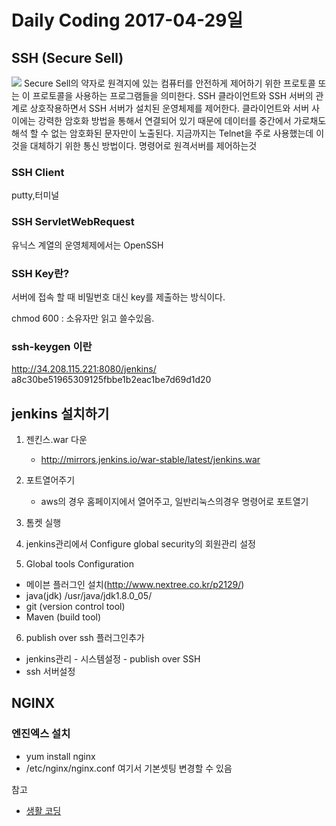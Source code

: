 # Daily Coding 2017-04-29일

## SSH (Secure Sell)
![](https://s3.ap-northeast-2.amazonaws.com/opentutorials-user-file/module/432/1210.gif)
Secure Sell의 약자로 원격지에 있는 컴퓨터를 안전하게 제어하기 위한 프로토콜 또는 이 프로토콜을 사용하는 프로그램들을 의미한다. SSH 클라이언트와 SSH 서버의 관계로 상호작용하면서 SSH 서버가 설치된 운영체제를 제어한다. 클라이언트와 서버 사이에는 강력한 암호화 방법을 통해서 연결되어 있기 때문에 데이터를 중간에서 가로채도 해석 할 수 없는 암호화된 문자만이 노출된다. 지금까지는 Telnet을 주로 사용했는데 이것을 대체하기 위한 통신 방법이다. 명령어로 원격서버를 제어하는것


### SSH Client
putty,터미널

### SSH ServletWebRequest
유닉스 계열의 운영체제에서는 OpenSSH


### SSH Key란?
서버에 접속 할 때 비밀번호 대신 key를 제출하는 방식이다.

chmod 600 : 소유자만 읽고 쓸수있음.
### ssh-keygen 이란



http://34.208.115.221:8080/jenkins/
a8c30be51965309125fbbe1b2eac1be7d69d1d20

## jenkins 설치하기
1. 젠킨스.war 다운
    * http://mirrors.jenkins.io/war-stable/latest/jenkins.war
2. 포트열어주기
    * aws의 경우 홈페이지에서 열어주고, 일반리눅스의경우 명령어로 포트열기
3. 톰켓 실행
4. jenkins관리에서 Configure global security의 회원관리 설정

5. Global tools Configuration
  * 메이븐 플러그인 설치(http://www.nextree.co.kr/p2129/)
  * java(jdk)  /usr/java/jdk1.8.0_05/
  * git (version control tool)
  * Maven (build tool)
6. publish over ssh 플러그인추가
  * jenkins관리 - 시스템설정 - publish over SSH
  * ssh 서버설정



## NGINX
### 엔진엑스 설치
  * yum install nginx
  *  /etc/nginx/nginx.conf 여기서 기본셋팅 변경할 수 있음















참고
* [생활 코딩](https://opentutorials.org/module/432/3742)
